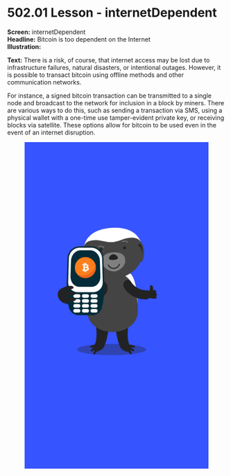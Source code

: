 # 502.01 Lesson - internetDependent

**Screen:** internetDependent\
**Headline:** Bitcoin is too dependent on the Internet\
**Illustration:**

**Text:** There is a risk, of course, that internet access may be lost due to infrastructure failures, natural disasters, or intentional outages. However, it is possible to transact bitcoin using offline methods and other communication networks.&#x20;

For instance, a signed bitcoin transaction can be transmitted to a single node and broadcast to the network for inclusion in a block by miners. There are various ways to do this, such as sending a transaction via SMS, using a physical wallet with a one-time use tamper-evident private key, or receiving blocks via satellite. These options allow for bitcoin to be used even in the event of an internet disruption.

<figure><img src="../.gitbook/assets/502-01.png" alt=""><figcaption></figcaption></figure>
